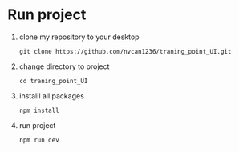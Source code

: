 # Run project

1. clone my repository to your desktop

   ```
   git clone https://github.com/nvcan1236/traning_point_UI.git
   ```

2. change directory to project

   ```
   cd traning_point_UI
   ```

3. installl all packages

   ```
   npm install
   ```

4. run project

   ```
   npm run dev
   ```
